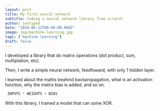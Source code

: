 ```yaml
---
layout: post
title: My first neural network 
subtitle: Coding a neural network library from scratch
author: santypk4
date: "2018-06-12T00:00:00.000Z"
image: img/machine-learning.jpg
tags: ["machine-learning"]
draft: false
---
```


I developed a library that do matrix operations (dot product, sum, multiplation, etc).

Then, I write a simple neural network, feedfoward, with only 1 hidden layer. <!-- end -->

I learned about the maths beahind backpropagation, what is an activation function, why the matrix bias is added, and so on.

```javascript
 INPUTS * WEIGHTS + BIAS
```

With this library, I trained a model that can solve XOR.
